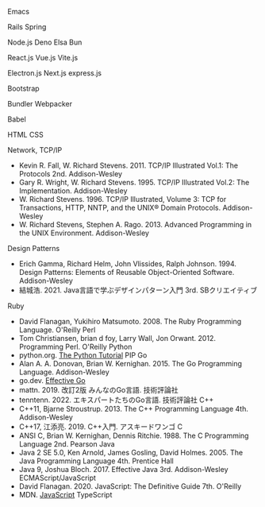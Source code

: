 Emacs

Rails
Spring

Node.js
Deno
Elsa
Bun

React.js
Vue.js
Vite.js

Electron.js
Next.js
express.js

Bootstrap

Bundler
Webpacker

Babel

HTML
CSS

Network, TCP/IP
* Kevin R. Fall, W. Richard Stevens. 2011. TCP/IP Illustrated Vol.1: The Protocols 2nd. Addison-Wesley
* Gary R. Wright, W. Richard Stevens. 1995. TCP/IP Illustrated Vol.2: The Implementation. Addison-Wesley
* W. Richard Stevens. 1996. TCP/IP Illustrated, Volume 3: TCP for Transactions, HTTP, NNTP, and the UNIX® Domain Protocols. Addison-Wesley
* W. Richard Stevens, Stephen A. Rago. 2013. Advanced Programming in the UNIX Environment. Addison-Wesley
 
Design Patterns
* Erich Gamma, Richard Helm, John Vlissides, Ralph Johnson. 1994. Design Patterns: Elements of Reusable Object-Oriented Software. Addison-Wesley
* 結城浩. 2021. Java言語で学ぶデザインパターン入門 3rd. SBクリエイティブ

Ruby
* David Flanagan, Yukihiro Matsumoto. 2008. The Ruby Programming Language. O'Reilly
Perl
* Tom Christiansen, brian d foy, Larry Wall, Jon Orwant. 2012. Programming Perl. O'Reilly
Python
* python.org. [The Python Tutorial](https://docs.python.org/3/tutorial)
  PIP
Go
* Alan A. A. Donovan, Brian W. Kernighan. 2015. The Go Programming Language. Addison-Wesley
* go.dev. [Effective Go](https://go.dev/doc/effective_go)
* mattn. 2019. 改訂2版 みんなのGo言語. 技術評論社
* tenntenn. 2022. エキスパートたちのGo言語. 技術評論社
C++
* C++11, Bjarne Stroustrup. 2013. The C++ Programming Language 4th. Addison-Wesley
* C++17, 江添亮. 2019. C++入門. アスキードワンゴ
C
* ANSI C, Brian W. Kernighan, Dennis Ritchie. 1988. The C Programming Language 2nd. Pearson
Java
* Java 2 SE 5.0, Ken Arnold, James Gosling, David Holmes. 2005. The Java Programming Language 4th. Prentice Hall
* Java 9, Joshua Bloch. 2017. Effective Java 3rd. Addison-Wesley
ECMAScript/JavaScript
* David Flanagan. 2020. JavaScript: The Definitive Guide 7th. O'Reilly
* MDN. [JavaScript](https://developer.mozilla.org/en-US/docs/Web/JavaScript)
TypeScript
